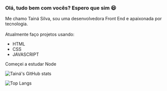 ### Olá, tudo bem com vocês? Espero que sim 😆

Me chamo Tainá Silva, sou uma desenvolvedora Front End e apaixonada por tecnologia. 
<br>
<br>
Atualmente faço projetos usando: 

- HTML
- CSS
- JAVASCRIPT

Começei a estudar Node

![Tainá's GitHub stats](https://github-readme-stats.vercel.app/api?username=tainasilvak&theme=dark&show_icons=true)



![Top Langs](https://github-readme-stats.vercel.app/api/top-langs/?username=tainasilvak&layout=compact)
<!--

**tainasilvak/tainasilvak** is a ✨ _special_ ✨ repository because its `README.md` (this file) appears on your GitHub profile.

Here are some ideas to get you started:

- 🔭 I’m currently working on ...
- 🌱 I’m currently learning ...
- 👯 I’m looking to collaborate on ...
- 🤔 I’m looking for help with ...
- 💬 Ask me about ...
- 📫 How to reach me: ...
- 😄 Pronouns: ...
- ⚡ Fun fact: ...
-->
